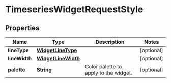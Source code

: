 

# TimeseriesWidgetRequestStyle

## Properties

Name | Type | Description | Notes
------------ | ------------- | ------------- | -------------
**lineType** | [**WidgetLineType**](WidgetLineType.md) |  |  [optional]
**lineWidth** | [**WidgetLineWidth**](WidgetLineWidth.md) |  |  [optional]
**palette** | **String** | Color palette to apply to the widget. |  [optional]



